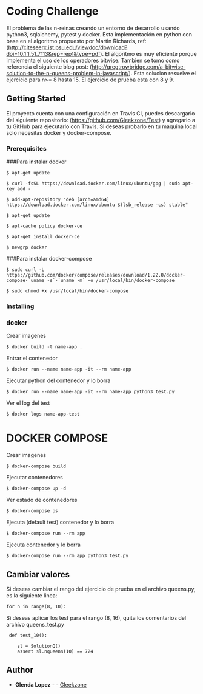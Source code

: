 # Coding Challenge

El problema de las n-reinas creando un entorno de desarrollo usando python3, sqlalchemy, pytest y docker.
Esta implementación en python con base en el algoritmo propuesto por Martin Richards, ref: (http://citeseerx.ist.psu.edu/viewdoc/download?doi=10.1.1.51.7113&rep=rep1&type=pdf). El algoritmo es muy eficiente porque implementa el uso de los operadores bitwise. Tambien se tomo como referencia el siguiente blog post: (http://gregtrowbridge.com/a-bitwise-solution-to-the-n-queens-problem-in-javascript/).
Esta solucion resuelve el ejercicio para n>= 8 hasta 15. El ejercicio de prueba esta con 8 y 9.


## Getting Started

El proyecto cuenta con una configuración en Travis CI, puedes descargarlo del siguiente repositorio: (https://github.com/Gleekzone/Test) y agregarlo a tu GitHub para ejecutarlo con Travis. 
Si deseas probarlo en tu maquina local solo necesitas docker y docker-compose.

### Prerequisites

###Para instalar docker 

```
$ apt-get update
``` 

```
$ curl -fsSL https://download.docker.com/linux/ubuntu/gpg | sudo apt-key add -
```

```
$ add-apt-repository "deb [arch=amd64] https://download.docker.com/linux/ubuntu $(lsb_release -cs) stable" 
``` 

```
$ apt-get update 
``` 
```
$ apt-cache policy docker-ce
``` 

```
$ apt-get install docker-ce
```

```
$ newgrp docker
```

###Para instalar docker-compose

```
$ sudo curl -L https://github.com/docker/compose/releases/download/1.22.0/docker-compose-`uname -s`-`uname -m` -o /usr/local/bin/docker-compose
```
```
$ sudo chmod +x /usr/local/bin/docker-compose
```
### Installing

### docker
Crear imagenes

```
$ docker build -t name-app .
```

Entrar el contenedor
```
$ docker run --name name-app -it --rm name-app
```

Ejecutar python del contenedor y lo borra
```
$ docker run --name name-app -it --rm name-app python3 test.py
```

Ver el log del test
```
$ docker logs name-app-test
```
# DOCKER COMPOSE

Crear imagenes
```
$ docker-compose build
```

Ejecutar contenedores
```
$ docker-compose up -d
```

Ver estado de contenedores 
```
$ docker-compose ps
```

Ejecuta (default test) contenedor y lo borra 
```
$ docker-compose run --rm app
```

Ejecuta contenedor y lo borra 
```
$ docker-compose run --rm app python3 test.py
```

## Cambiar valores 

Si deseas cambiar el rango del ejercicio de prueba en el archivo queens.py, es la siguiente linea:

```
for n in range(8, 10):
```

Si deseas aplicar los test para el rango (8, 16), quita los comentarios del archivo queens_test.py

```
 def test_10():

    sl = SolutionQ()
    assert sl.nqueens(10) == 724
```

## Author

* **Glenda Lopez** -  - [Gleekzone](https://github.com/Gleekzone)

